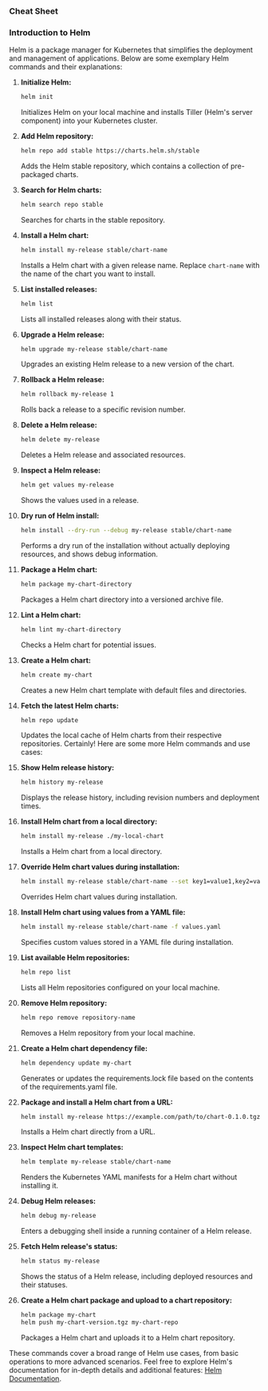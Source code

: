 ### Cheat Sheet

### Introduction to Helm 
Helm is a package manager for Kubernetes that simplifies the deployment and management of applications. Below are some exemplary Helm commands and their explanations:

1. **Initialize Helm:**
   ```bash
   helm init
   ```
   Initializes Helm on your local machine and installs Tiller (Helm's server component) into your Kubernetes cluster.

2. **Add Helm repository:**
   ```bash
   helm repo add stable https://charts.helm.sh/stable
   ```
   Adds the Helm stable repository, which contains a collection of pre-packaged charts.

3. **Search for Helm charts:**
   ```bash
   helm search repo stable
   ```
   Searches for charts in the stable repository.

4. **Install a Helm chart:**
   ```bash
   helm install my-release stable/chart-name
   ```
   Installs a Helm chart with a given release name. Replace `chart-name` with the name of the chart you want to install.

5. **List installed releases:**
   ```bash
   helm list
   ```
   Lists all installed releases along with their status.

6. **Upgrade a Helm release:**
   ```bash
   helm upgrade my-release stable/chart-name
   ```
   Upgrades an existing Helm release to a new version of the chart.

7. **Rollback a Helm release:**
   ```bash
   helm rollback my-release 1
   ```
   Rolls back a release to a specific revision number.

8. **Delete a Helm release:**
   ```bash
   helm delete my-release
   ```
   Deletes a Helm release and associated resources.

9. **Inspect a Helm release:**
   ```bash
   helm get values my-release
   ```
   Shows the values used in a release.

10. **Dry run of Helm install:**
    ```bash
    helm install --dry-run --debug my-release stable/chart-name
    ```
    Performs a dry run of the installation without actually deploying resources, and shows debug information.

11. **Package a Helm chart:**
    ```bash
    helm package my-chart-directory
    ```
    Packages a Helm chart directory into a versioned archive file.

12. **Lint a Helm chart:**
    ```bash
    helm lint my-chart-directory
    ```
    Checks a Helm chart for potential issues.

13. **Create a Helm chart:**
    ```bash
    helm create my-chart
    ```
    Creates a new Helm chart template with default files and directories.

14. **Fetch the latest Helm charts:**
    ```bash
    helm repo update
    ```
    Updates the local cache of Helm charts from their respective repositories.
Certainly! Here are some more Helm commands and use cases:

15. **Show Helm release history:**
    ```bash
    helm history my-release
    ```
    Displays the release history, including revision numbers and deployment times.

16. **Install Helm chart from a local directory:**
    ```bash
    helm install my-release ./my-local-chart
    ```
    Installs a Helm chart from a local directory.

17. **Override Helm chart values during installation:**
    ```bash
    helm install my-release stable/chart-name --set key1=value1,key2=value2
    ```
    Overrides Helm chart values during installation.

18. **Install Helm chart using values from a YAML file:**
    ```bash
    helm install my-release stable/chart-name -f values.yaml
    ```
    Specifies custom values stored in a YAML file during installation.

19. **List available Helm repositories:**
    ```bash
    helm repo list
    ```
    Lists all Helm repositories configured on your local machine.

20. **Remove Helm repository:**
    ```bash
    helm repo remove repository-name
    ```
    Removes a Helm repository from your local machine.

21. **Create a Helm chart dependency file:**
    ```bash
    helm dependency update my-chart
    ```
    Generates or updates the requirements.lock file based on the contents of the requirements.yaml file.

22. **Package and install a Helm chart from a URL:**
    ```bash
    helm install my-release https://example.com/path/to/chart-0.1.0.tgz
    ```
    Installs a Helm chart directly from a URL.

23. **Inspect Helm chart templates:**
    ```bash
    helm template my-release stable/chart-name
    ```
    Renders the Kubernetes YAML manifests for a Helm chart without installing it.

24. **Debug Helm releases:**
    ```bash
    helm debug my-release
    ```
    Enters a debugging shell inside a running container of a Helm release.

25. **Fetch Helm release's status:**
    ```bash
    helm status my-release
    ```
    Shows the status of a Helm release, including deployed resources and their statuses.

26. **Create a Helm chart package and upload to a chart repository:**
    ```bash
    helm package my-chart
    helm push my-chart-version.tgz my-chart-repo
    ```
    Packages a Helm chart and uploads it to a Helm chart repository.

These commands cover a broad range of Helm use cases, from basic operations to more advanced scenarios. Feel free to explore Helm's documentation for in-depth details and additional features: [Helm Documentation](https://helm.sh/docs/).
